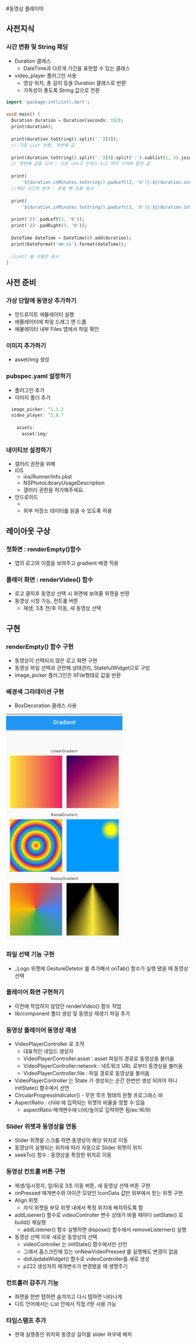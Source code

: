 #동영상 플레이어

## 사전지식
### 시간 변환 및 String 패딩
- Duration 클래스
    - DateTime과 다르게 기간을 표현할 수 있는 클래스
- video_player 플러그인 사용
    - 영상 위치, 총 길이 등을 Duration 클래스로 반환
    - 가독성이 좋도록 String 값으로 전환

```dart
import 'package:intl/intl.dart';

void main() {
  Duration duration = Duration(seconds: 192);
  print(duration);

  print(duration.toString().split('.')[0]);
  //.기준 List 반환, 첫번째 값

  print(duration.toString().split('.')[0].split(':').sublist(1, 3).join(':'));
  // 첫번째 값을 다시 : 으로 나누고 인덱스 1~2 까지 가져와 합친 값

  print(
      '${duration.inMinutes.toString().padLeft(2, '0')}:${(duration.inSeconds % 60).toString().padLeft(2, '0')}');
  //해당 시간의 분과 : 분을 뺀 초를 표시

  print(
      '${duration.inMinutes.toString().padLeft(2, '0')}:${(duration.inSeconds.remainder(60)).toString().padLeft(2, '0')}');

  print('23'.padLeft(3, '0'));
  print('23'.padRight(3, '0'));

  DateTime dateTime = DateTime(0).add(duration);
  print(DateFormat('mm:ss').format(dateTime));
  
  //intl 을 이용한 표시
}
```

## 사전 준비
### 가상 단말에 동영상 추가하기
- 안드로이트 에뮬레이터 실행
- 에뮬레이터에 파일 드래그 앤 드롭
- 에뮬레이터 내부 Files 앱에서 파일 확인

### 이미지 추가하기
- asset/img 생성

### pubspec.yaml 설정하기
- 플러그인 추가
- 이미지 폴더 추가

```dart
  image_picker: ^1.1.2
  video_player: ^2.8.7

    assets:
    - asset/img/
```
### 네이티브 설정하기
- 갤러리 권한을 위해
- iOS
    - ios/Runner/Info.plist
    - <key>NSPhotoLibraryUsageDescription</key>
	- <string>갤러리 권한을 허가해주세요.</string>
- 안드로이드
    - <uses-permission android:name="android.permission.READ_EXTERNAL_STORAGE" />
    - 외부 저장소 데이터를 읽을 수 있도록 허용

## 레이아웃 구상
### 첫화면 : renderEmpty()함수
- 앱의 로고와 이름을 보여주고 gradient 배경 적용

### 플레이 화면 : renderVideo() 함수
- 로고 클릭후 동영상 선택 시 화면에 보여줄 위젯을 반환
- 동영상 시청 가능, 컨트롤 버튼
    - 재생, 3초 전/후 이동, 새 동영상 선택

## 구현
### renderEmpty() 함수 구현
- 동영상이 선택되지 않은 로고 화면 구현
- 동영상 파일 선택과 관련해 상태관리, StatefulWidget으로 구성
- image_picker 플러그인은 XFile형태로 값을 반환

### 배경색 그라데이션 구현
- BoxDecoration 클래스 사용

![alt text](image.png)

### 파일 선택 기능 구현
- _Logo 위젯에 GestureDetetor 를 추가해서 onTab() 함수가 실행 됐을 때 동영상 선택


### 플레이어 화면 구현하기
- 이전에 작업하지 않았던 renderVideo() 함수 작업
- lib/component 폴더 생성 및 동영상 재생기 파일 추가


### 동영상 플레이어 동영상 재생
- VideoPlayerController 로 조작
    - 대표적인 네임드 생성자
    - VideoPlayerController.asset : asset 파일의 경로로 동영상을 불러옴
    - VideoPlayerController.network : 네트워크 URL 로부터 동영상을 불러옴
    - VideoPlayerController.file : 파일 경로로 동영상을 불러옴
- VideoPlayerController 는 State 가 생성되는 순간 한번만 생성 되어야 하니 initState() 함수에서 선언
- CircularProgressIndicator() - 무한 루프 형태의 원형 프로그래스 바
- AspectRatio : child 에 입력되는 위젯의 비율을 정할 수 있음
    - aspectRatio 매개변수에 너비/높이로 입력하면 됨(ex:16/9)

### Slider 위젯과 동영상을 연동
- Slider 위젯을 스크롤 하면 동영상이 해당 위치로 이동
- 동영상이 실행되는 위치에 따라 자동으로 Slider 위젯이 위치
- seekTo() 함수 : 동영상을 특정한 위치로 이동

### 동영상 컨트롤 버튼 구현
- 재생/일시정지, 앞/뒤로 3초 이동 버튼, 새 동영상 선택 버튼 구현
- onPressed 매개변수와 아이콘 모양인 IconData 값만 외부에서 받는 위젯 구현
- Align 위젯
    - 자식 위젯을 부모 위젯 내에서 특정 위치에 배치하도록 함
- addLisener() 함수로 videoController 변수 상태가 바뀔 때마다 setState() 로 build() 재실행
    - addListener() 함수 실행하면 dispose() 함수에서 removeListerner() 실행
- 동영상 선택 이후 새로운 동영상의 선택
    - videoController 는 initState() 함수에서만 선언
    - 그래서 홈스크린에 있는 onNewVideoPressed 를 실행해도 변경이 없음
    - didUpdateWidget() 함수로 videoController를 새로 생성
    - p222 생성자의 매개변수가 변경됐을 때 생명주기

### 컨트롤러 감추기 기능
- 화면을 한번 탭하면 숨겨지고 다시 탭하면 나타나게
- 다트 언어에서는 List 안에서 직접 if문 사용 가능

### 타임스탬프 추가
- 현재 실행중인 위치와 동영상 길이를 slider 좌우에 배치